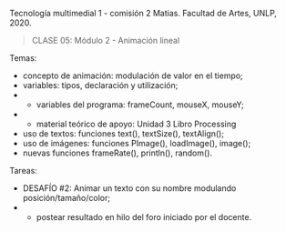 Tecnología multimedial 1 - comisión 2 Matias. Facultad de Artes, UNLP, 2020.

> CLASE 05: Módulo 2 - Animación lineal

Temas:
- concepto de animación: modulación de valor en el tiempo;
- variables: tipos, declaración y utilización;
- - variables del programa: frameCount, mouseX, mouseY;
- - material teórico de apoyo: Unidad 3 Libro Processing
- uso de textos: funciones text(), textSize(), textAlign();
- uso de imágenes: funciones PImage(), loadImage(), image();
- nuevas funciones frameRate(), println(), random().


Tareas:
- DESAFÍO #2: Animar un texto con su nombre modulando posición/tamaño/color;
- - postear resultado en hilo del foro iniciado por el docente.